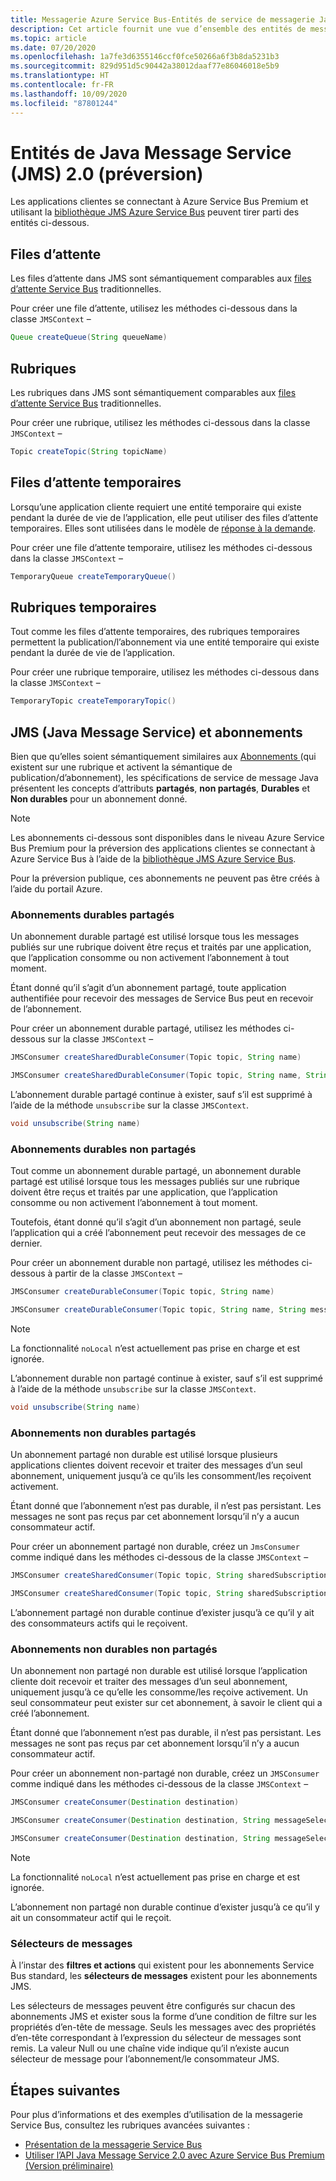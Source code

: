 ```yaml
---
title: Messagerie Azure Service Bus-Entités de service de messagerie Java
description: Cet article fournit une vue d’ensemble des entités de messagerie Azure Service Bus via l’API de service de messagerie Java.
ms.topic: article
ms.date: 07/20/2020
ms.openlocfilehash: 1a7fe3d6355146ccf0fce50266a6f3b8da5231b3
ms.sourcegitcommit: 829d951d5c90442a38012daaf77e86046018e5b9
ms.translationtype: HT
ms.contentlocale: fr-FR
ms.lasthandoff: 10/09/2020
ms.locfileid: "87801244"
---
```

# <a name="java-message-service-jms-20-entities-preview"></a>Entités de Java Message Service (JMS) 2.0 (préversion)

Les applications clientes se connectant à Azure Service Bus Premium et utilisant la [bibliothèque JMS Azure Service Bus](https://search.maven.org/artifact/com.microsoft.azure/azure-servicebus-jms) peuvent tirer parti des entités ci-dessous.

## <a name="queues"></a>Files d’attente

Les files d’attente dans JMS sont sémantiquement comparables aux [files d’attente Service Bus](service-bus-queues-topics-subscriptions.md#queues) traditionnelles.

Pour créer une file d’attente, utilisez les méthodes ci-dessous dans la classe `JMSContext` –

```java
Queue createQueue(String queueName)
```

## <a name="topics"></a>Rubriques

Les rubriques dans JMS sont sémantiquement comparables aux [files d’attente Service Bus](service-bus-queues-topics-subscriptions.md#topics-and-subscriptions) traditionnelles.

Pour créer une rubrique, utilisez les méthodes ci-dessous dans la classe `JMSContext` –

```java
Topic createTopic(String topicName)
```

## <a name="temporary-queues"></a>Files d’attente temporaires

Lorsqu’une application cliente requiert une entité temporaire qui existe pendant la durée de vie de l’application, elle peut utiliser des files d’attente temporaires. Elles sont utilisées dans le modèle de [ réponse à la demande](https://www.enterpriseintegrationpatterns.com/patterns/messaging/RequestReply.html).

Pour créer une file d’attente temporaire, utilisez les méthodes ci-dessous dans la classe `JMSContext` –

```java
TemporaryQueue createTemporaryQueue()
```

## <a name="temporary-topics"></a>Rubriques temporaires

Tout comme les files d’attente temporaires, des rubriques temporaires permettent la publication/l’abonnement via une entité temporaire qui existe pendant la durée de vie de l’application.

Pour créer une rubrique temporaire, utilisez les méthodes ci-dessous dans la classe `JMSContext` –

```java
TemporaryTopic createTemporaryTopic()
```

## <a name="java-message-service-jms-subscriptions"></a>JMS (Java Message Service) et abonnements

Bien que qu’elles soient sémantiquement similaires aux [Abonnements ](service-bus-queues-topics-subscriptions.md#topics-and-subscriptions)(qui existent sur une rubrique et activent la sémantique de publication/d’abonnement), les spécifications de service de message Java présentent les concepts d’attributs **partagés**, **non partagés**, **Durables** et **Non durables** pour un abonnement donné.

> [!NOTE]
> Les abonnements ci-dessous sont disponibles dans le niveau Azure Service Bus Premium pour la préversion des applications clientes se connectant à Azure Service Bus à l’aide de la [bibliothèque JMS Azure Service Bus](https://search.maven.org/artifact/com.microsoft.azure/azure-servicebus-jms).
>
> Pour la préversion publique, ces abonnements ne peuvent pas être créés à l’aide du portail Azure.
>

### <a name="shared-durable-subscriptions"></a>Abonnements durables partagés

Un abonnement durable partagé est utilisé lorsque tous les messages publiés sur une rubrique doivent être reçus et traités par une application, que l’application consomme ou non activement l’abonnement à tout moment.

Étant donné qu’il s’agit d’un abonnement partagé, toute application authentifiée pour recevoir des messages de Service Bus peut en recevoir de l’abonnement.

Pour créer un abonnement durable partagé, utilisez les méthodes ci-dessous sur la classe `JMSContext` –

```java
JMSConsumer createSharedDurableConsumer(Topic topic, String name)

JMSConsumer createSharedDurableConsumer(Topic topic, String name, String messageSelector)
```

L’abonnement durable partagé continue à exister, sauf s’il est supprimé à l’aide de la méthode `unsubscribe` sur la classe `JMSContext`.

```java
void unsubscribe(String name)
```

### <a name="unshared-durable-subscriptions"></a>Abonnements durables non partagés

Tout comme un abonnement durable partagé, un abonnement durable partagé est utilisé lorsque tous les messages publiés sur une rubrique doivent être reçus et traités par une application, que l’application consomme ou non activement l’abonnement à tout moment.

Toutefois, étant donné qu’il s’agit d’un abonnement non partagé, seule l’application qui a créé l’abonnement peut recevoir des messages de ce dernier.

Pour créer un abonnement durable non partagé, utilisez les méthodes ci-dessous à partir de la classe `JMSContext` – 

```java
JMSConsumer createDurableConsumer(Topic topic, String name)

JMSConsumer createDurableConsumer(Topic topic, String name, String messageSelector, boolean noLocal)
```

> [!NOTE]
> La fonctionnalité `noLocal` n’est actuellement pas prise en charge et est ignorée.
>

L’abonnement durable non partagé continue à exister, sauf s’il est supprimé à l’aide de la méthode `unsubscribe` sur la classe `JMSContext`.

```java
void unsubscribe(String name)
```

### <a name="shared-non-durable-subscriptions"></a>Abonnements non durables partagés

Un abonnement partagé non durable est utilisé lorsque plusieurs applications clientes doivent recevoir et traiter des messages d’un seul abonnement, uniquement jusqu’à ce qu’ils les consomment/les reçoivent activement.

Étant donné que l’abonnement n’est pas durable, il n’est pas persistant. Les messages ne sont pas reçus par cet abonnement lorsqu’il n’y a aucun consommateur actif.

Pour créer un abonnement partagé non durable, créez un `JmsConsumer` comme indiqué dans les méthodes ci-dessous de la classe `JMSContext` –

```java
JMSConsumer createSharedConsumer(Topic topic, String sharedSubscriptionName)

JMSConsumer createSharedConsumer(Topic topic, String sharedSubscriptionName, String messageSelector)
```

L’abonnement partagé non durable continue d’exister jusqu’à ce qu’il y ait des consommateurs actifs qui le reçoivent.

### <a name="unshared-non-durable-subscriptions"></a>Abonnements non durables non partagés

Un abonnement non partagé non durable est utilisé lorsque l’application cliente doit recevoir et traiter des messages d’un seul abonnement, uniquement jusqu’à ce qu’elle les consomme/les reçoive activement. Un seul consommateur peut exister sur cet abonnement, à savoir le client qui a créé l’abonnement.

Étant donné que l’abonnement n’est pas durable, il n’est pas persistant. Les messages ne sont pas reçus par cet abonnement lorsqu’il n’y a aucun consommateur actif.

Pour créer un abonnement non-partagé non durable, créez un `JMSConsumer` comme indiqué dans les méthodes ci-dessous de la classe `JMSContext` –

```java
JMSConsumer createConsumer(Destination destination)

JMSConsumer createConsumer(Destination destination, String messageSelector)

JMSConsumer createConsumer(Destination destination, String messageSelector, boolean noLocal)
```

> [!NOTE]
> La fonctionnalité `noLocal` n’est actuellement pas prise en charge et est ignorée.
>

L’abonnement non partagé non durable continue d’exister jusqu’à ce qu’il y ait un consommateur actif qui le reçoit.

### <a name="message-selectors"></a>Sélecteurs de messages

À l’instar des **filtres et actions** qui existent pour les abonnements Service Bus standard, les **sélecteurs de messages** existent pour les abonnements JMS.

Les sélecteurs de messages peuvent être configurés sur chacun des abonnements JMS et exister sous la forme d’une condition de filtre sur les propriétés d’en-tête de message. Seuls les messages avec des propriétés d’en-tête correspondant à l’expression du sélecteur de messages sont remis. La valeur Null ou une chaîne vide indique qu’il n’existe aucun sélecteur de message pour l’abonnement/le consommateur JMS.

## <a name="next-steps"></a>Étapes suivantes

Pour plus d’informations et des exemples d’utilisation de la messagerie Service Bus, consultez les rubriques avancées suivantes :

* [Présentation de la messagerie Service Bus](service-bus-messaging-overview.md)
* [Utiliser l’API Java Message Service 2.0 avec Azure Service Bus Premium (Version préliminaire)](how-to-use-java-message-service-20.md)



